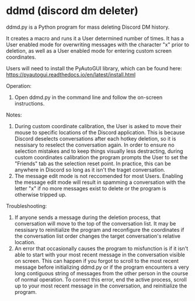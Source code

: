 # ddmd (discord dm deleter)
ddmd.py is a Python program for mass deleting Discord DM history.

It creates a macro and runs it a User determined number of times. It has a User enabled mode for overwriting messages with the character "x" prior to deletion, as well as a User enabled mode for entering custom screen coordinates.

Users will need to install the PyAutoGUI library, which can be found here: https://pyautogui.readthedocs.io/en/latest/install.html

Operation:
1) Open ddmd.py in the command line and follow the on-screen instructions. 

Notes:
1) During custom coordinate calibration, the User is asked to move their mouse to specific locations of the Discord application. This is because Discord deselects conversations after each hotkey deletion, so it is nessisary to reselect the conversation again. In order to ensure no selection mistakes and to keep things visually less destracting, during custom coordinates calibration the program prompts the User to set the "Friends" tab as the selection reset point. In practice, this can be anywhere in Discord so long as it isn't the traget conversation.
2) The message edit mode is not reccomended for most Users. Enabling the message edit mode will result in spamming a conversation with the letter "x" if no more messages exist to delete or the program is otherwise tripped up.

Troubleshooting:
1) If anyone sends a message during the deletion process, that conversation will move to the top of the conversation list. It may be nessisary to reinitialize the program and reconfigure the coordinates if the conversation list order changes the target conversation's relative location.
2) An error that occasionally causes the program to misfunction is if it isn't able to start with your most recent message in the conversation visible on screen. This can happen if you forgot to scroll to the most recent message before initializing ddmd.py or if the program encounters a very long contiguous string of messages from the other person in the course of normal operation. To correct this error, end the active process, scroll up to your most recent message in the conversation, and reinitialize the program.
